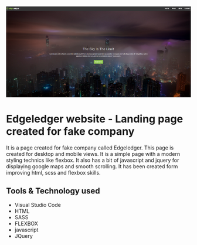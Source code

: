 ![Edgeledger website](img/git-main.png)
# Edgeledger website - Landing page created for fake company

It is a page created for fake company called Edgeledger. This page is created for desktop and mobile views. 
It is a simple page with a modern styling technics like flexbox. It also has a bit of javascript and jquery for displaying
google maps and smooth scrolling. It has been created form improving html, scss and flexbox skills.

## Tools & Technology used

- Visual Studio Code
- HTML 
- SASS
- FLEXBOX
- javascript
- JQuery
